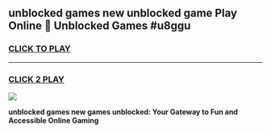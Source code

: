 
## unblocked games new unblocked game Play Online 👋 Unblocked Games #u8ggu
<h3>
<a href="https://premium.freeplayer.one?title=unblocked_games_new&ref=21F">CLICK TO PLAY</a></h3>
<hr>

<h3>
<a href="https://premium.freeplayer.one?title=unblocked_games_new&ref=21F">CLICK 2 PLAY</a>
  
</h3>

<a href="https://premium.freeplayer.one?title=unblocked_games_new&ref=21F/"><img src="https://clearcache.store/games.png"></a>


**unblocked games new games unblocked: Your Gateway to Fun and Accessible Online Gaming**
